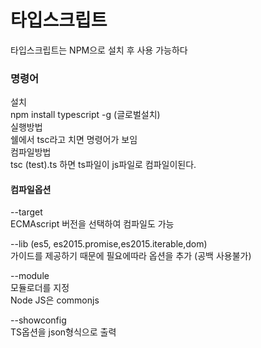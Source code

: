 # 타입스크립트   

타입스크립트는 NPM으로 설치 후 사용 가능하다 

### 명령어   
설치   
npm install typescript -g (글로벌설치)   
실행방법    
쉘에서 tsc라고 치면 명령어가 보임   
컴파일방법   
tsc (test).ts 하면 ts파일이 js파일로 컴파일이된다. 

#### 컴파일옵션
--target   
ECMAscript 버전을 선택하여 컴파일도 가능   

--lib (es5, es2015.promise,es2015.iterable,dom)  
가이드를 제공하기 때문에 필요에따라 옵션을 추가 
(공백 사용불가)  

--module  
모듈로더를 지정  
Node JS은 commonjs 

--showconfig  
TS옵션을 json형식으로 출력 
